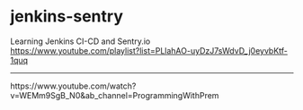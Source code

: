 # jenkins-sentry
Learning Jenkins CI-CD and Sentry.io
<br>
https://www.youtube.com/playlist?list=PLlahAO-uyDzJ7sWdvD_j0eyvbKtf-1quq
<hr>
https://www.youtube.com/watch?v=WEMm9SgB_N0&ab_channel=ProgrammingWithPrem
